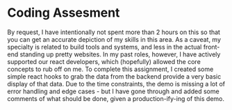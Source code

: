 # Coding Assesment

By request, I have intentionally not spent more than 2 hours on this so that you can get an accurate depiction of my skills in this area. As a caveat, my specialty is related to build tools and systems, and less in the actual front-end standing up pretty websites. In my past roles, however, I have actively supported our react developers, which (hopefully) allowed the core concepts to rub off on me. To complete this assignment, I created some simple react hooks to grab the data from the backend provide a very basic display of that data. Due to the time constraints, the demo is missing a lot of error handling and edge cases - but I have gone through and added some comments of what should be done, given a production-ify-ing of this demo.

